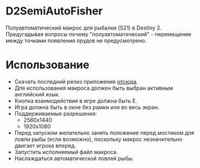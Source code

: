 # D2SemiAutoFisher
Полуавтоматический макрос для рыбалки (S21) в Destiny 2.<br/>
Предугадывая вопросы почему "полуавтоматический" - перемещение между точками появления прудов не предусмотрено.

# Использование
- Скачать последний релиз приложения [отсюда](https://github.com/ArchSat/D2SemiAutoFisher/releases).
- Для использования макроса должен быть выбран активным английский язык.
- Кнопка взаимодействия в игре должна быть Е.
- Игра должна быть в окне без рамки или во весь экран. 
- Поддерживаемые разрешения:
  - 2560х1440 
  - 1920х1080
- Перед запуском желательно занять положение перед мостиком для ловли рыбы (если возможно), поскольку макрос незначительно двигает игрока вперед.
- Запустить исполняемый файл макроса.
- Наслаждаться автоматической ловлей рыбы.
